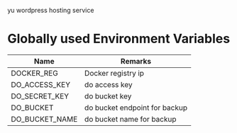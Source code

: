 yu wordpress hosting service

# Globally used Environment Variables 
|Name|Remarks|
|----|-------|
|DOCKER_REG|Docker registry ip|
|DO_ACCESS_KEY|do access key|
|DO_SECRET_KEY|do bucket key|
|DO_BUCKET|do bucket endpoint for backup|
|DO_BUCKET_NAME|do bucket name for backup|
